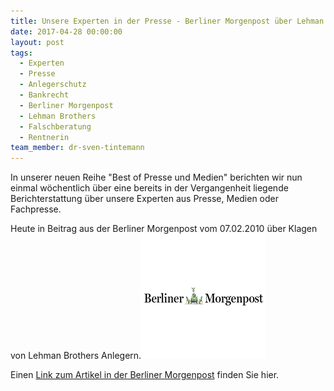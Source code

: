 ```yaml
---
title: Unsere Experten in der Presse - Berliner Morgenpost über Lehman Anleger
date: 2017-04-28 00:00:00
layout: post
tags:
  - Experten
  - Presse
  - Anlegerschutz
  - Bankrecht
  - Berliner Morgenpost
  - Lehman Brothers
  - Falschberatung
  - Rentnerin
team_member: dr-sven-tintemann
---
```



In unserer neuen Reihe "Best of Presse und Medien" berichten wir nun einmal w&ouml;chentlich &uuml;ber eine bereits in der Vergangenheit liegende Berichterstattung &uuml;ber unsere Experten aus Presse, Medien oder Fachpresse.

Heute in Beitrag aus der Berliner Morgenpost vom 07.02.2010 &uuml;ber Klagen von Lehman Brothers Anlegern.[![Berliner Morgenpost Logo - Fremde Marke](/uploads/versions/berliner-mopo-logo---x----200-200x---.png)](http://www.morgenpost.de/wirtschaft/article103960939/Berliner-Rentnerin-kaempft-gegen-Citibank.html)

Einen [Link zum Artikel in der Berliner Morgenpost](http://www.morgenpost.de/wirtschaft/article103960939/Berliner-Rentnerin-kaempft-gegen-Citibank.html)&nbsp;finden Sie hier.